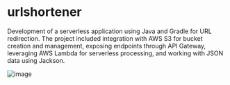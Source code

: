 # urlshortener

Development of a serverless application using Java and Gradle for URL redirection. The project included integration with AWS S3 for bucket creation and management, exposing endpoints through API Gateway, leveraging AWS Lambda for serverless processing, and working with JSON data using Jackson.

![image](https://github.com/user-attachments/assets/14cd6199-ebaa-45ab-be36-f7ad250bf6a9)
